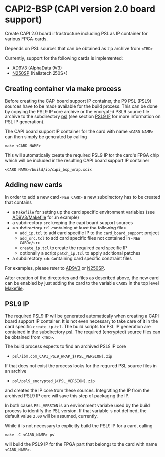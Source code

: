 # CAPI2-BSP (CAPI version 2.0 board support)
Create CAPI 2.0 board infrastructure including PSL as IP container for various FPGA-cards.

Depends on PSL sources that can be obtained as zip archive from `<TBD>`

Currently, support for the following cards is implemented:
* [AD9V3](./AD9V3) (AlphaData 9V3)
* [N250SP](./N250SP) (Nallatech 250S+)

## Creating container via make process
Before creating the CAPI board support IP container, the P9 PSL (PSL9) sources have to be made available for the build process.
This can be done by copying the PSL9 IP core archive or the encrypted PSL9 source file archive to the subdirectory [psl](./psl)
(see section [PSL9 IP](#psl9-ip) for more information on PSL IP generation).

The CAPI board  support IP container for the card with name `<CARD NAME>` can then simply be generated by calling
```
make <CARD NAME>
```
This will automatically create the required PSL9 IP for the card's FPGA chip which will be included in the resulting CAPI
board support IP container
```
<CARD NAME>/build/ip/capi_bsp_wrap.xcix
```

## Adding new cards
In order to add a new card `<NEW CARD>` a new subdirectory has to be created that contains
* a `Makefile` for setting up the card specific environment variables
  (see [AD9V3/Makefile](./AD9V3/Makefile) for an example)
* a subdirectory `src` keeping the capi board support sources
* a subdirectory `tcl` containing at least the following files
  - `add_ip.tcl` to add card specific IP to the `card_board_support` project
  - `add_src.tcl` to add card specific files not contained in `<NEW CARD>/src`
  - `create_ip.tcl` to create the required card specific IP
  - optionally a script `patch_ip.tcl` to apply additional patches
* a subdirectory `xdc` containing card specific constraint files

For examples, please refer to [AD9V3](./AD9V3) or [N250SP](./N250SP).

After creation of the directories and files as described above,
the new card can be enabled by just adding the card to the variable `CARDS`
in the top level [Makefile](./Makefile).

## PSL9 IP
The required PSL9 IP will be generated automatically when creating a CAPI board
support IP container. It is not even necessary to take care of it
in the card specific `create_ip.tcl`. The build scripts for PSL IP generation are
contained in the subdirectory [psl](./psl). The required (encrypted) source files
can be obtained from `<TBD>`.

The build process expects to find an archived PSL9 IP core
* `psl/ibm.com_CAPI_PSL9_WRAP_$(PSL_VERSION).zip`

If that does not exist the process looks for the required PSL source files in an archive
* `psl/psl9_encrypted_$(PSL_VERSION).zip`

and creates the IP core from these sources.
Integrating the IP from the archived PSL9 IP core will save this step of packaging the IP.

In both cases `PSL_VERSION` is an environment variable used by the build process to identify the PSL version.
If that variable is not defined, the default value `2.00` will be assumed, currently.

While it is not necessary to explicitly build the PSL9 IP for a card, calling
```
make -C <CARD_NAME> psl
```
will build the PSL9 IP for the FPGA part that belongs to the card with name `<CARD_NAME>`.
